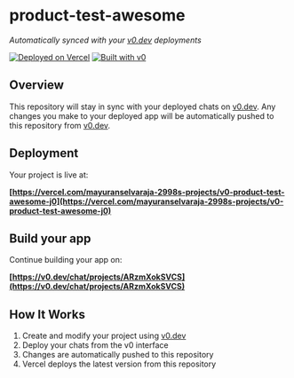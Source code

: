 # product-test-awesome

*Automatically synced with your [v0.dev](https://v0.dev) deployments*

[![Deployed on Vercel](https://img.shields.io/badge/Deployed%20on-Vercel-black?style=for-the-badge&logo=vercel)](https://vercel.com/mayuranselvaraja-2998s-projects/v0-product-test-awesome-j0)
[![Built with v0](https://img.shields.io/badge/Built%20with-v0.dev-black?style=for-the-badge)](https://v0.dev/chat/projects/ARzmXokSVCS)

## Overview

This repository will stay in sync with your deployed chats on [v0.dev](https://v0.dev).
Any changes you make to your deployed app will be automatically pushed to this repository from [v0.dev](https://v0.dev).

## Deployment

Your project is live at:

**[https://vercel.com/mayuranselvaraja-2998s-projects/v0-product-test-awesome-j0](https://vercel.com/mayuranselvaraja-2998s-projects/v0-product-test-awesome-j0)**

## Build your app

Continue building your app on:

**[https://v0.dev/chat/projects/ARzmXokSVCS](https://v0.dev/chat/projects/ARzmXokSVCS)**

## How It Works

1. Create and modify your project using [v0.dev](https://v0.dev)
2. Deploy your chats from the v0 interface
3. Changes are automatically pushed to this repository
4. Vercel deploys the latest version from this repository